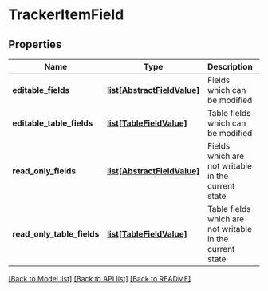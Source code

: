 # TrackerItemField

## Properties
Name | Type | Description | Notes
------------ | ------------- | ------------- | -------------
**editable_fields** | [**list[AbstractFieldValue]**](AbstractFieldValue.md) | Fields which can be modified | [optional] 
**editable_table_fields** | [**list[TableFieldValue]**](TableFieldValue.md) | Table fields which can be modified | [optional] 
**read_only_fields** | [**list[AbstractFieldValue]**](AbstractFieldValue.md) | Fields which are not writable in the current state | [optional] 
**read_only_table_fields** | [**list[TableFieldValue]**](TableFieldValue.md) | Table fields which are not writable in the current state | [optional] 

[[Back to Model list]](../README.md#documentation-for-models) [[Back to API list]](../README.md#documentation-for-api-endpoints) [[Back to README]](../README.md)

